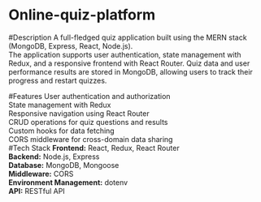# Online-quiz-platform

#Description
A full-fledged quiz application built using the MERN stack (MongoDB, Express, React, Node.js).<br> The application supports user authentication, state management with Redux, and a responsive frontend with React Router. Quiz data and user performance results are stored in MongoDB, allowing users to track their progress and restart quizzes.

#Features
User authentication and authorization<br>
State management with Redux<br>
Responsive navigation using React Router<br>
CRUD operations for quiz questions and results<br>
Custom hooks for data fetching<br>
CORS middleware for cross-domain data sharing<br>
#Tech Stack
**Frontend:** React, Redux, React Router<br>
**Backend:** Node.js, Express<br>
**Database:** MongoDB, Mongoose<br>
**Middleware:** CORS<br>
**Environment Management:** dotenv<br>
**API:** RESTful API<br>
